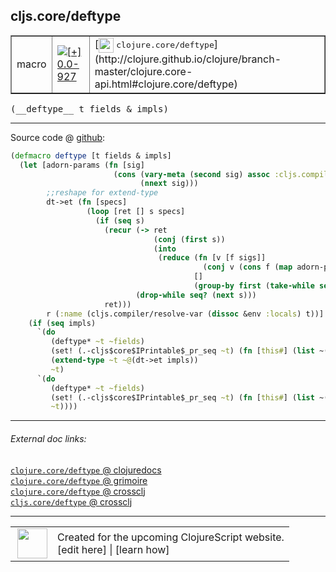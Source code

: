 ## cljs.core/deftype



 <table border="1">
<tr>
<td>macro</td>
<td><a href="https://github.com/cljsinfo/cljs-api-docs/tree/0.0-927"><img valign="middle" alt="[+] 0.0-927" title="Added in 0.0-927" src="https://img.shields.io/badge/+-0.0--927-lightgrey.svg"></a> </td>
<td>
[<img height="24px" valign="middle" src="http://i.imgur.com/1GjPKvB.png"> <samp>clojure.core/deftype</samp>](http://clojure.github.io/clojure/branch-master/clojure.core-api.html#clojure.core/deftype)
</td>
</tr>
</table>


 <samp>
(__deftype__ t fields & impls)<br>
</samp>

---







Source code @ [github](https://github.com/clojure/clojurescript/blob/r1011/src/clj/cljs/core.clj#L262-L289):

```clj
(defmacro deftype [t fields & impls]
  (let [adorn-params (fn [sig]
                       (cons (vary-meta (second sig) assoc :cljs.compiler/fields fields)
                             (nnext sig)))
        ;;reshape for extend-type
        dt->et (fn [specs]
                 (loop [ret [] s specs]
                   (if (seq s)
                     (recur (-> ret
                                (conj (first s))
                                (into
                                 (reduce (fn [v [f sigs]]
                                           (conj v (cons f (map adorn-params sigs))))
                                         []
                                         (group-by first (take-while seq? (next s))))))
                            (drop-while seq? (next s)))
                     ret)))
        r (:name (cljs.compiler/resolve-var (dissoc &env :locals) t))]
    (if (seq impls)
      `(do
         (deftype* ~t ~fields)
         (set! (.-cljs$core$IPrintable$_pr_seq ~t) (fn [this#] (list ~(str r))))
         (extend-type ~t ~@(dt->et impls))
         ~t)
      `(do
         (deftype* ~t ~fields)
         (set! (.-cljs$core$IPrintable$_pr_seq ~t) (fn [this#] (list ~(str r))))
         ~t))))
```

<!--
Repo - tag - source tree - lines:

 <pre>
clojurescript @ r1011
└── src
    └── clj
        └── cljs
            └── <ins>[core.clj:262-289](https://github.com/clojure/clojurescript/blob/r1011/src/clj/cljs/core.clj#L262-L289)</ins>
</pre>

-->

---



###### External doc links:

[`clojure.core/deftype` @ clojuredocs](http://clojuredocs.org/clojure.core/deftype)<br>
[`clojure.core/deftype` @ grimoire](http://conj.io/store/v1/org.clojure/clojure/1.7.0-beta3/clj/clojure.core/deftype/)<br>
[`clojure.core/deftype` @ crossclj](http://crossclj.info/fun/clojure.core/deftype.html)<br>
[`cljs.core/deftype` @ crossclj](http://crossclj.info/fun/cljs.core/deftype.html)<br>

---

 <table>
<tr><td>
<img valign="middle" align="right" width="48px" src="http://i.imgur.com/Hi20huC.png">
</td><td>
Created for the upcoming ClojureScript website.<br>
[edit here] | [learn how]
</td></tr></table>

[edit here]:https://github.com/cljsinfo/cljs-api-docs/blob/master/cljsdoc/cljs.core_deftype.cljsdoc
[learn how]:https://github.com/cljsinfo/cljs-api-docs/wiki/cljsdoc-files

<!--

This information was too distracting to show to readers, but I'll leave it
commented here since it is helpful to:

- pretty-print the data used to generate this document
- and show how to retrieve that data



The API data for this symbol:

```clj
{:ns "cljs.core",
 :name "deftype",
 :signature ["[t fields & impls]"],
 :history [["+" "0.0-927"]],
 :type "macro",
 :full-name-encode "cljs.core_deftype",
 :source {:code "(defmacro deftype [t fields & impls]\n  (let [adorn-params (fn [sig]\n                       (cons (vary-meta (second sig) assoc :cljs.compiler/fields fields)\n                             (nnext sig)))\n        ;;reshape for extend-type\n        dt->et (fn [specs]\n                 (loop [ret [] s specs]\n                   (if (seq s)\n                     (recur (-> ret\n                                (conj (first s))\n                                (into\n                                 (reduce (fn [v [f sigs]]\n                                           (conj v (cons f (map adorn-params sigs))))\n                                         []\n                                         (group-by first (take-while seq? (next s))))))\n                            (drop-while seq? (next s)))\n                     ret)))\n        r (:name (cljs.compiler/resolve-var (dissoc &env :locals) t))]\n    (if (seq impls)\n      `(do\n         (deftype* ~t ~fields)\n         (set! (.-cljs$core$IPrintable$_pr_seq ~t) (fn [this#] (list ~(str r))))\n         (extend-type ~t ~@(dt->et impls))\n         ~t)\n      `(do\n         (deftype* ~t ~fields)\n         (set! (.-cljs$core$IPrintable$_pr_seq ~t) (fn [this#] (list ~(str r))))\n         ~t))))",
          :title "Source code",
          :repo "clojurescript",
          :tag "r1011",
          :filename "src/clj/cljs/core.clj",
          :lines [262 289]},
 :full-name "cljs.core/deftype",
 :clj-symbol "clojure.core/deftype"}

```

Retrieve the API data for this symbol:

```clj
;; from Clojure REPL
(require '[clojure.edn :as edn])
(-> (slurp "https://raw.githubusercontent.com/cljsinfo/cljs-api-docs/catalog/cljs-api.edn")
    (edn/read-string)
    (get-in [:symbols "cljs.core/deftype"]))
```

-->
